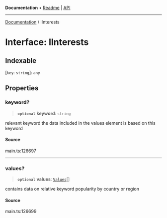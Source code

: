 **Documentation** • [Readme](../README.md) \| [API](../globals.md)

***

[Documentation](../README.md) / IInterests

# Interface: IInterests

## Indexable

 \[`key`: `string`\]: `any`

## Properties

### keyword?

> **`optional`** **keyword**: `string`

relevant keyword
the data included in the values element is based on this keyword

#### Source

main.ts:126697

***

### values?

> **`optional`** **values**: [`Values`](../classes/Values.md)[]

contains data on relative keyword popularity by country or region

#### Source

main.ts:126699
